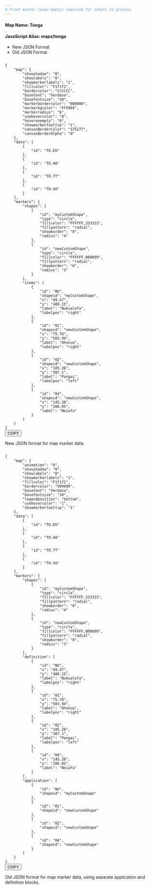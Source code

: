 ```yaml
---
# Front matter (even empty) required for Jekyll to process
---
```


#### Map Name: Tonga

#### JavaScript Alias: maps/tonga


<div class="code-wrapper">
<ul class='code-tabs'>
    <li class='active'>
        <a data-toggle='new-json'>New JSON Format</a>
    </li>
    <li>
        <a data-toggle='old-json'>Old JSON Format</a>
    </li>
</ul>
<div class='tab-content'>
    
<div class='tab new-json-tab active'>
<pre><code class="language-json">
{
    "map": {
        "showshadow": "0",
        "showlabels": "0",
        "showmarkerlabels": "1",
        "fillcolor": "F1f1f1",
        "bordercolor": "CCCCCC",
        "basefont": "Verdana",
        "basefontsize": "10",
        "markerbordercolor": "000000",
        "markerbgcolor": "FF5904",
        "markerradius": "6",
        "usehovercolor": "0",
        "hoveronempty": "0",
        "showmarkertooltip": "1",
        "canvasBorderColor": "375277",
        "canvasBorderAlpha": "0"
    },
    "data": [
        {
            "id": "TO.EU"
        },
        {
            "id": "TO.HA"
        },
        {
            "id": "TO.TT"
        },
        {
            "id": "TO.VA"
        }
    ],
    "markers": {
        "shapes": [
            {
                "id": "myCustomShape",
                "type": "circle",
                "fillcolor": "FFFFFF,333333",
                "fillpattern": "radial",
                "showborder": "0",
                "radius": "4"
            },
            {
                "id": "newCustomShape",
                "type": "circle",
                "fillcolor": "FFFFFF,000099",
                "fillpattern": "radial",
                "showborder": "0",
                "radius": "3"
            }
        ],
        "items": [
            {
                "id": "NU",
                "shapeid": "myCustomShape",
                "x": "49.47",
                "y": "488.15",
                "label": "Nukualofa",
                "labelpos": "right"
            },
            {
                "id": "01",
                "shapeid": "newCustomShape",
                "x": "75.78",
                "y": "503.94",
                "label": "Ohonua",
                "labelpos": "right"
            },
            {
                "id": "02",
                "shapeid": "newCustomShape",
                "x": "105.26",
                "y": "387.1",
                "label": "Pangai",
                "labelpos": "left"
            },
            {
                "id": "04",
                "shapeid": "newCustomShape",
                "x": "145.26",
                "y": "286.05",
                "label": "Neiafu"
            }
        ]
    }
}
</code><button class='btn btn-outline-secondary btn-copy' title='Copy to clipboard'>COPY</button>
</pre>


<p class='text-success'>New JSON format for map marker data.</p>

</div>
<div class='tab old-json-tab'>
<pre><code class="language-json">
{
    "map": {
        "animation": "0",
        "showshadow": "0",
        "showlabels": "0",
        "showmarkerlabels": "1",
        "fillcolor": "F1f1f1",
        "bordercolor": "999999",
        "basefont": "Verdana",
        "basefontsize": "10",
        "legendposition": "bottom",
        "usehovercolor": "1",
        "showmarkertooltip": "1"
    },
    "data": [
        {
            "id": "TO.EU"
        },
        {
            "id": "TO.HA"
        },
        {
            "id": "TO.TT"
        },
        {
            "id": "TO.VA"
        }
    ],
    "markers": {
        "shapes": [
            {
                "id": "myCustomShape",
                "type": "circle",
                "fillcolor": "FFFFFF,333333",
                "fillpattern": "radial",
                "showborder": "0",
                "radius": "4"
            },
            {
                "id": "newCustomShape",
                "type": "circle",
                "fillcolor": "FFFFFF,000099",
                "fillpattern": "radial",
                "showborder": "0",
                "radius": "3"
            }
        ],
        "definition": [
            {
                "id": "NU",
                "x": "49.47",
                "y": "488.15",
                "label": "Nukualofa",
                "labelpos": "right"
            },
            {
                "id": "01",
                "x": "75.78",
                "y": "503.94",
                "label": "Ohonua",
                "labelpos": "right"
            },
            {
                "id": "02",
                "x": "105.26",
                "y": "387.1",
                "label": "Pangai",
                "labelpos": "left"
            },
            {
                "id": "04",
                "x": "145.26",
                "y": "286.05",
                "label": "Neiafu"
            }
        ],
        "application": [
            {
                "id": "NU",
                "shapeid": "myCustomShape"
            },
            {
                "id": "01",
                "shapeid": "newCustomShape"
            },
            {
                "id": "02",
                "shapeid": "newCustomShape"
            },
            {
                "id": "04",
                "shapeid": "newCustomShape"
            }
        ]
    }
}
</code><button class='btn btn-outline-secondary btn-copy' title='Copy to clipboard'>COPY</button>
</pre>


<p class='text-success'>Old JSON format for map marker data, using separate application and definition blocks.</p>

</div>
    
</div>
</div>

